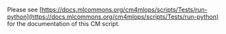 Please see [https://docs.mlcommons.org/cm4mlops/scripts/Tests/run-python](https://docs.mlcommons.org/cm4mlops/scripts/Tests/run-python) for the documentation of this CM script.
